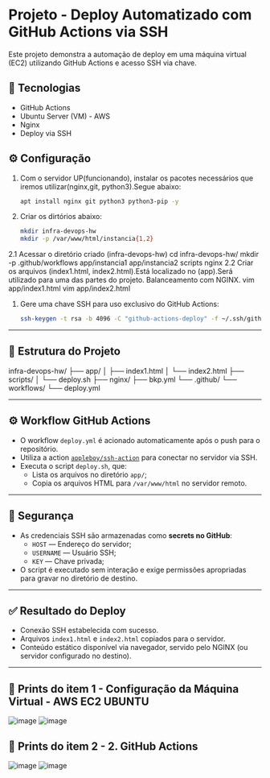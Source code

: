 # Projeto - Deploy Automatizado com GitHub Actions via SSH

Este projeto demonstra a automação de deploy em uma máquina virtual (EC2) utilizando GitHub Actions e acesso SSH via chave.

## 🚀 Tecnologias
- GitHub Actions
- Ubuntu Server (VM) - AWS
- Nginx
- Deploy via SSH

## ⚙️ Configuração
1. Com o servidor UP(funcionando), instalar os pacotes necessários que iremos utilizar(nginx,git, python3).Segue abaixo:
    ```bash 
    apt install nginx git python3 python3-pip -y

2. Criar os dirtórios abaixo:
    ```bash
    mkdir infra-devops-hw
    mkdir -p /var/www/html/instancia{1,2}
2.1 Acessar o diretório criado (infra-devops-hw) 
    cd infra-devops-hw/
    mkdir -p .github/workflows app/instancia1 app/instancia2 scripts nginx
2.2 Criar os arquivos (index1.html, index2.html).Está localizado no (app).Será utilizado para uma das partes do projeto. Balanceamento com NGINX.
    vim app/index1.html
    vim app/index2.html
    
1. Gere uma chave SSH para uso exclusivo do GitHub Actions:
   ```bash
   ssh-keygen -t rsa -b 4096 -C "github-actions-deploy" -f ~/.ssh/github-actions-key

---

## 📁 Estrutura do Projeto

infra-devops-hw/
├── app/
│ ├── index1.html
│ └── index2.html
├── scripts/
│ └── deploy.sh
├── nginx/
├── bkp.yml
└── .github/
└── workflows/
└── deploy.yml


---

## ⚙️ Workflow GitHub Actions

- O workflow `deploy.yml` é acionado automaticamente após o push para o repositório.
- Utiliza a action [`appleboy/ssh-action`](https://github.com/appleboy/ssh-action) para conectar no servidor via SSH.
- Executa o script `deploy.sh`, que:
  - Lista os arquivos no diretório `app/`;
  - Copia os arquivos HTML para `/var/www/html` no servidor remoto.

---

## 🔐 Segurança

- As credenciais SSH são armazenadas como **secrets no GitHub**:
  - `HOST` — Endereço do servidor;
  - `USERNAME` — Usuário SSH;
  - `KEY` — Chave privada;
- O script é executado sem interação e exige permissões apropriadas para gravar no diretório de destino.

---

## ✅ Resultado do Deploy

- Conexão SSH estabelecida com sucesso.
- Arquivos `index1.html` e `index2.html` copiados para o servidor.
- Conteúdo estático disponível via navegador, servido pelo NGINX (ou servidor configurado no destino).

---


## 📸 Prints do item 1 - Configuração da Máquina Virtual - AWS EC2 UBUNTU

![image](https://github.com/user-attachments/assets/fb4d390c-9b93-46ca-9cd5-f96229db4036)
![image](https://github.com/user-attachments/assets/2a4e50db-3a84-4991-a2c7-95fa5f287e46)


## 📸 Prints do item 2 - 2. GitHub Actions 
![image](https://github.com/user-attachments/assets/3c568f0a-8616-4eb5-a7bc-b9d378651c98)
![image](https://github.com/user-attachments/assets/6f1ccbc2-b369-4591-bd21-fb65d082a5eb)








